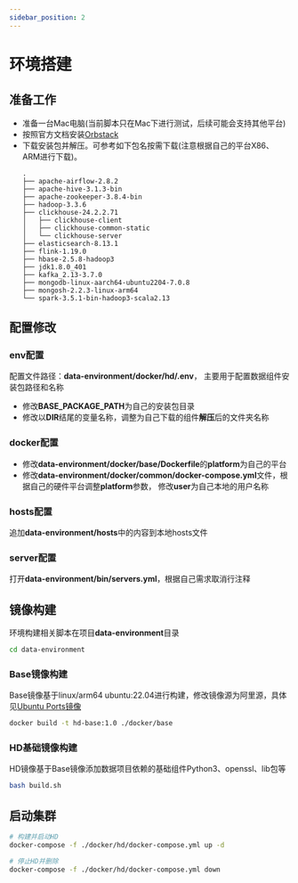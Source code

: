 ```yaml
---
sidebar_position: 2
---
```


# 环境搭建

## 准备工作

- 准备一台Mac电脑(当前脚本只在Mac下进行测试，后续可能会支持其他平台)
- 按照官方文档安装[Orbstack](https://docs.orbstack.dev/install)
- 下载安装包并解压。可参考如下包名按需下载(注意根据自己的平台X86、ARM进行下载)。
    ```
    .
    ├── apache-airflow-2.8.2
    ├── apache-hive-3.1.3-bin
    ├── apache-zookeeper-3.8.4-bin
    ├── hadoop-3.3.6
    ├── clickhouse-24.2.2.71
    │   ├── clickhouse-client
    │   ├── clickhouse-common-static
    │   └── clickhouse-server
    ├── elasticsearch-8.13.1
    ├── flink-1.19.0
    ├── hbase-2.5.8-hadoop3
    ├── jdk1.8.0_401
    ├── kafka_2.13-3.7.0
    ├── mongodb-linux-aarch64-ubuntu2204-7.0.8
    ├── mongosh-2.2.3-linux-arm64
    └── spark-3.5.1-bin-hadoop3-scala2.13
    ```

## 配置修改

### env配置

配置文件路径：**data-environment/docker/hd/.env**， 主要用于配置数据组件安装包路径和名称

- 修改**BASE_PACKAGE_PATH**为自己的安装包目录
- 修改以**DIR**结尾的变量名称，调整为自己下载的组件**解压**后的文件夹名称

### docker配置

- 修改**data-environment/docker/base/Dockerfile**的**platform**为自己的平台
- 修改**data-environment/docker/common/docker-compose.yml**文件，根据自己的硬件平台调整**platform**参数， 修改**user**为自己本地的用户名称

### hosts配置

追加**data-environment/hosts**中的内容到本地hosts文件

### server配置

打开**data-environment/bin/servers.yml**，根据自己需求取消行注释

## 镜像构建

环境构建相关脚本在项目**data-environment**目录

```bash
cd data-environment
```

### Base镜像构建

Base镜像基于linux/arm64 ubuntu:22.04进行构建，修改镜像源为阿里源，具体见[Ubuntu Ports镜像
](https://developer.aliyun.com/mirror/ubuntu-ports?spm=a2c6h.13651104.d-1008.9.7e5f4763adNP46)

```bash
docker build -t hd-base:1.0 ./docker/base
```

### HD基础镜像构建

HD镜像基于Base镜像添加数据项目依赖的基础组件Python3、openssl、lib包等

```bash
bash build.sh
```

## 启动集群

```bash
# 构建并启动HD
docker-compose -f ./docker/hd/docker-compose.yml up -d

# 停止HD并删除
docker-compose -f ./docker/hd/docker-compose.yml down
```
